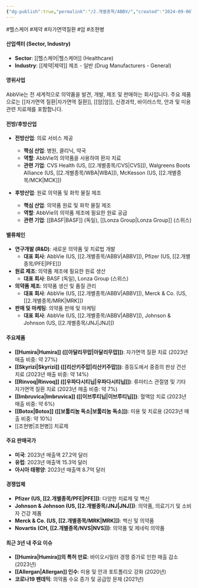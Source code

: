 ```yaml
---
{"dg-publish":true,"permalink":"/2.개별종목/ABBV/","created":"2024-09-06T15:11:36.369+09:00","updated":"2025-07-29T21:37:04.239+09:00"}
---
```


#헬스케어 #제약 #자가면역질환 #암 #조현병 

#### 산업섹터 (Sector, Industry)

- **Sector**: [[헬스케어\|헬스케어]] (Healthcare)
- **Industry**: [[제약\|제약]] 제조 - 일반 (Drug Manufacturers - General)

#### 영위사업

AbbVie는 전 세계적으로 의약품을 발견, 개발, 제조 및 판매하는 회사입니다. 주요 제품으로는 [[자가면역 질환\|자가면역 질환]], [[암\|암]], 신경과학, 바이러스학, 안과 및 미용 관련 치료제를 포함합니다.

#### 전방/후방산업

- **전방산업**: 의료 서비스 제공
    - **핵심 산업**: 병원, 클리닉, 약국
    - **역할**: AbbVie의 의약품을 사용하여 환자 치료
    - **관련 기업**: CVS Health (US, [[2.개별종목/CVS\|CVS]]), Walgreens Boots Alliance (US, [[2.개별종목/WBA\|WBA]]), McKesson (US, [[2.개별종목/MCK\|MCK]])

- **후방산업**: 원료 의약품 및 화학 물질 제조
    - **핵심 산업**: 의약품 원료 및 화학 물질 제조
    - **역할**: AbbVie의 의약품 제조에 필요한 원료 공급
    - **관련 기업**: [[BASF\|BASF]] (독일), [[Lonza Group\|Lonza Group]] (스위스)

#### 밸류체인

- **연구개발 (R&D)**: 새로운 의약품 및 치료법 개발
    - **대표 회사**: AbbVie (US, [[2.개별종목/ABBV\|ABBV]]), Pfizer (US, [[2.개별종목/PFE\|PFE]])
- **원료 제조**: 의약품 제조에 필요한 원료 생산
    - **대표 회사**: BASF (독일), Lonza Group (스위스)
- **의약품 제조**: 의약품 생산 및 품질 관리
    - **대표 회사**: AbbVie (US, [[2.개별종목/ABBV\|ABBV]]), Merck & Co. (US, [[2.개별종목/MRK\|MRK]])
- **판매 및 마케팅**: 의약품 판매 및 마케팅
    - **대표 회사**: AbbVie (US, [[2.개별종목/ABBV\|ABBV]]), Johnson & Johnson (US, [[2.개별종목/JNJ\|JNJ]])

#### 주요제품

- **[[Humira\|Humira]] ([[아달리무맙\|아달리무맙]])**: 자가면역 질환 치료 (2023년 매출 비중: 약 27%)
- **[[Skyrizi\|Skyrizi]] ([[리산키주맙\|리산키주맙]])**: 중등도에서 중증의 판상 건선 치료 (2023년 매출 비중: 약 14%)
- **[[Rinvoq\|Rinvoq]] ([[우파다시티닙\|우파다시티닙]])**: 류마티스 관절염 및 기타 자가면역 질환 치료 (2023년 매출 비중: 약 7%)
- **[[Imbruvica\|Imbruvica]] ([[이브루티닙\|이브루티닙]])**: 혈액암 치료 (2023년 매출 비중: 약 6%)
- **[[Botox\|Botox]] ([[보툴리눔 독소\|보툴리눔 독소]])**: 미용 및 치료용 (2023년 매출 비중: 약 10%)
- [[조현병\|조현병]] 치료제

#### 주요 판매국가

- **미국**: 2023년 매출액 27.2억 달러
- **유럽**: 2023년 매출액 15.3억 달러
- **아시아 태평양**: 2023년 매출액 8.7억 달러

#### 경쟁업체

- **Pfizer (US, [[2.개별종목/PFE\|PFE]])**: 다양한 치료제 및 백신
- **Johnson & Johnson (US, [[2.개별종목/JNJ\|JNJ]])**: 의약품, 의료기기 및 소비자 건강 제품
- **Merck & Co. (US, [[2.개별종목/MRK\|MRK]])**: 백신 및 의약품
- **Novartis (CH, [[2.개별종목/NVS\|NVS]])**: 의약품 및 제네릭 의약품

#### 최근 3년 내 주요 이슈

- **[[Humira\|Humira]]의 특허 만료**: 바이오시밀러 경쟁 증가로 인한 매출 감소 (2023년)
- **[[Allergan\|Allergan]] 인수**: 미용 및 안과 포트폴리오 강화 (2020년)
- **코로나19 팬데믹**: 의약품 수요 증가 및 공급망 문제 (2021년)